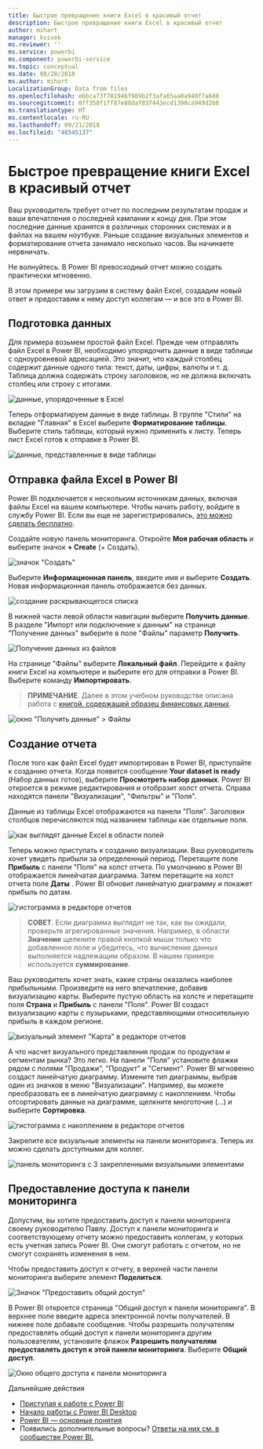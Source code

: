 ```yaml
---
title: Быстрое превращение книги Excel в красивый отчет
description: Быстрое превращение книги Excel в красивый отчет
author: mihart
manager: kvivek
ms.reviewer: ''
ms.service: powerbi
ms.component: powerbi-service
ms.topic: conceptual
ms.date: 08/28/2018
ms.author: mihart
LocalizationGroup: Data from files
ms.openlocfilehash: ebbca73f781946f989b2f3afa65aa0a940f7a680
ms.sourcegitcommit: 0ff358f1ff87e88daf837443ecd1398ca949d2b6
ms.translationtype: HT
ms.contentlocale: ru-RU
ms.lasthandoff: 09/21/2018
ms.locfileid: "46545137"
---
```

# <a name="from-excel-workbook-to-stunning-report-in-no-time"></a>Быстрое превращение книги Excel в красивый отчет
Ваш руководитель требует отчет по последним результатам продаж и ваши впечатления о последней кампании к концу дня. При этом последние данные хранятся в различных сторонних системах и в файлах на вашем ноутбуке. Раньше создание визуальных элементов и форматирование отчета занимало несколько часов. Вы начинаете нервничать.

Не волнуйтесь. В Power BI превосходный отчет можно создать практически мгновенно.

В этом примере мы загрузим в систему файл Excel, создадим новый ответ и предоставим к нему доступ коллегам — и все это в Power BI.

## <a name="prepare-your-data"></a>Подготовка данных
Для примера возьмем простой файл Excel. Прежде чем отправлять файл Excel в Power BI, необходимо упорядочить данные в виде таблицы с одноуровневой адресацией. Это значит, что каждый столбец содержит данные одного типа: текст, даты, цифры, валюты и т. д. Таблица должна содержать строку заголовков, но не должна включать столбец или строку с итогами.

![данные, упорядоченные в Excel](media/service-from-excel-to-stunning-report/pbi_excel_file.png)

Теперь отформатируем данные в виде таблицы. В группе "Стили" на вкладке "Главная" в Excel выберите **Форматирование таблицы**. Выберите стиль таблицы, который нужно применить к листу. Теперь лист Excel готов к отправке в Power BI.

![данные, представленные в виде таблицы](media/service-from-excel-to-stunning-report/pbi_excel_table.png)

## <a name="upload-your-excel-file-into-power-bi"></a>Отправка файла Excel в Power BI
Power BI подключается к нескольким источникам данных, включая файлы Excel на вашем компьютере. Чтобы начать работу, войдите в службу Power BI. Если вы еще не зарегистрировались, [это можно сделать бесплатно](https://powerbi.com).

Создайте новую панель мониторинга. Откройте **Моя рабочая область** и выберите значок **+ Create** (+ Создать).

![значок "Создать"](media/service-from-excel-to-stunning-report/power-bi-new-dash.png)

Выберите **Информационная панель**, введите имя и выберите **Создать**. Новая информационная панель отображается без данных.

![создание раскрывающегося списка](media/service-from-excel-to-stunning-report/power-bi-create-dash.png)

В нижней части левой области навигации выберите **Получить данные**. В разделе "Импорт или подключение к данным" на странице "Получение данных" выберите в поле "Файлы" параметр **Получить**.

![Получение данных из файлов](media/service-from-excel-to-stunning-report/pbi_get_files.png)

На странице "Файлы" выберите **Локальный файл**. Перейдите к файлу книги Excel на компьютере и выберите его для отправки в Power BI. Выберите команду **Импортировать**.

> **ПРИМЕЧАНИЕ**. Далее в этом учебном руководстве описана работа с [книгой, содержащей образец финансовых данных](sample-financial-download.md).
> 
> 

![окно "Получить данные" > Файлы](media/service-from-excel-to-stunning-report/pbi_local_file.png)

## <a name="build-your-report"></a>Создание отчета
После того как файл Excel будет импортирован в Power BI, приступайте к созданию отчета. Когда появится сообщение **Your dataset is ready** (Набор данных готов), выберите **Просмотреть набор данных**.  Power BI откроется в режиме редактирования и отобразит холст отчета. Справа находятся панели "Визуализации", "Фильтры" и "Поля".

Данные из таблицы Excel отображаются на панели "Поля". Заголовки столбцов перечисляются под названием таблицы как отдельные поля.

![как выглядят данные Excel в области полей](media/service-from-excel-to-stunning-report/pbi_report_fields.png)

Теперь можно приступать к созданию визуализации. Ваш руководитель хочет увидеть прибыли за определенный период. Перетащите поле **Прибыль** с панели "Поля" на холст отчета. По умолчанию в Power BI отображается линейчатая диаграмма. Затем перетащите на холст отчета поле **Даты** . Power BI обновит линейчатую диаграмму и покажет прибыль по датам.

![гистограмма в редакторе отчетов](media/service-from-excel-to-stunning-report/pbi_report_pin-new.png)

> **СОВЕТ**. Если диаграмма выглядит не так, как вы ожидали, проверьте агрегированные значения. Например, в области **Значение** щелкните правой кнопкой мыши только что добавленное поле и убедитесь, что вычисление данных выполняется надлежащим образом.  В нашем примере используется **суммирование**.
> 
> 

Ваш руководитель хочет знать, какие страны оказались наиболее прибыльными. Произведите на него впечатление, добавив визуализацию карты. Выберите пустую область на холсте и перетащите поля **Страна** и **Прибыль** с панели "Поля". Power BI создаст визуализацию карты с пузырьками, представляющими относительную прибыль в каждом регионе.

![визуальный элемент "Карта" в редакторе отчетов](media/service-from-excel-to-stunning-report/pbi_report_map-new.png)

А что насчет визуального представления продаж по продуктам и сегментам рынка? Это легко. На панели "Поля" установите флажки рядом с полями "Продажи", "Продукт" и "Сегмент". Power BI мгновенно создаст линейчатую диаграмму. Измените тип диаграммы, выбрав один из значков в меню "Визуализации". Например, вы можете преобразовать ее в линейчатую диаграмму с накоплением.  Чтобы отсортировать данные на диаграмме, щелкните многоточие (...) и выберите **Сортировка**.

![гистограмма с накоплением в редакторе отчетов](media/service-from-excel-to-stunning-report/pbi_barchart-new.png)

Закрепите все визуальные элементы на панели мониторинга. Теперь их можно сделать доступными для коллег.

![панель мониторинга с 3 закрепленными визуальными элементами](media/service-from-excel-to-stunning-report/pbi_report.png)

## <a name="share-your-dashboard"></a>Предоставление доступа к панели мониторинга
Допустим, вы хотите предоставить доступ к панели мониторинга своему руководителю Павлу. Доступ к панели мониторинга и соответствующему отчету можно предоставить коллегам, у которых есть учетная запись Power BI. Они смогут работать с отчетом, но не смогут сохранять изменения в нем.

Чтобы предоставить доступ к отчету, в верхней части панели мониторинга выберите элемент **Поделиться**.

![Значок "Предоставить общий доступ"](media/service-from-excel-to-stunning-report/power-bi-share.png)

В Power BI откроется страница "Общий доступ к панели мониторинга". В верхнее поле введите адреса электронной почты получателей. В нижнее поле добавьте сообщение. Чтобы разрешить получателям предоставлять общий доступ к панели мониторинга другим пользователям, установите флажок **Разрешить получателям предоставлять доступ к этой панели мониторинга**. Выберите **Общий доступ**.

![Окно общего доступа к панели мониторинга](media/service-from-excel-to-stunning-report/power-bi-share-dash-new.png)

Дальнейшие действия

* [Приступая к работе с Power BI](service-get-started.md)
* [Начало работы с Power BI Desktop](desktop-getting-started.md)
* [Power BI — основные понятия](consumer/end-user-basic-concepts.md)
* Появились дополнительные вопросы? [Ответы на них см. в сообществе Power BI.](http://community.powerbi.com/)

